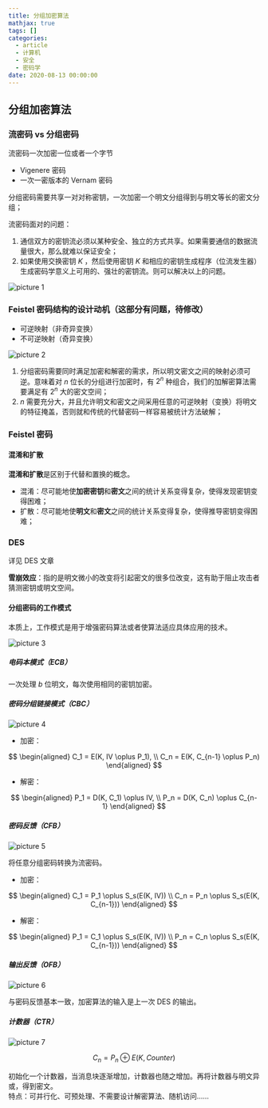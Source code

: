 ```yaml
---
title: 分组加密算法
mathjax: true
tags: []
categories:
  - article
  - 计算机
  - 安全
  - 密码学
date: 2020-08-13 00:00:00
---
```


## 分组加密算法

### 流密码 vs 分组密码

流密码一次加密一位或者一个字节

- Vigenere 密码
- 一次一密版本的 Vernam 密码

分组密码需要共享一对对称密钥，一次加密一个明文分组得到与明文等长的密文分组；

流密码面对的问题：

1. 通信双方的密钥流必须以某种安全、独立的方式共享。如果需要通信的数据流量很大，那么就难以保证安全；
2. 如果使用交换密钥 $K$ ，然后使用密钥 $K$ 和相应的密钥生成程序（位流发生器）生成密码学意义上可用的、强壮的密钥流。则可以解决以上的问题。

![picture 1](../../../assets/%E5%AF%86%E7%A0%81%E5%AD%A6/%E5%88%86%E7%BB%84%E5%8A%A0%E5%AF%86%E7%AE%97%E6%B3%95/036382b949364f0824f3f7c68cf965afc1294366e52330d797d978726cf733c7.png)

### Feistel 密码结构的设计动机（这部分有问题，待修改）

- 可逆映射（非奇异变换）
- 不可逆映射（奇异变换）

![picture 2](../../../assets/%E5%AF%86%E7%A0%81%E5%AD%A6/%E5%88%86%E7%BB%84%E5%8A%A0%E5%AF%86%E7%AE%97%E6%B3%95/4e78d1abddb969ca5bfe7c7365249237a78641cce2988efd5152b0b86f79b2ab.png)

1. 分组密码需要同时满足加密和解密的需求，所以明文密文之间的映射必须可逆。意味着对 $n$ 位长的分组进行加密时，有 $2^n$ 种组合，我们的加解密算法需要满足有 $2^n$ 大的密文空间；
2. $n$ 需要充分大，并且允许明文和密文之间采用任意的可逆映射（变换）将明文的特征掩盖，否则就和传统的代替密码一样容易被统计方法破解；

### Feistel 密码

#### 混淆和扩散

**混淆和扩散**是区别于代替和置换的概念。

- 混淆：尽可能地使**加密密钥**和**密文**之间的统计关系变得复杂，使得发现密钥变得困难；
- 扩散：尽可能地使**明文**和**密文**之间的统计关系变得复杂，使得推导密钥变得困难；

### DES

详见 DES 文章

**雪崩效应**：指的是明文微小的改变将引起密文的很多位改变，这有助于阻止攻击者猜测密钥或明文空间。

#### 分组密码的工作模式

本质上，工作模式是用于增强密码算法或者使算法适应具体应用的技术。

![picture 3](../../../assets/%E5%AF%86%E7%A0%81%E5%AD%A6/%E5%88%86%E7%BB%84%E5%8A%A0%E5%AF%86%E7%AE%97%E6%B3%95/178bd56118772b27f86d5cee0324e66b79b39ce3401448fd2437ab134647c702.png)

##### 电码本模式（ECB）

一次处理 $b$ 位明文，每次使用相同的密钥加密。

##### 密码分组链接模式（CBC）

![picture 4](../../../assets/%E5%AF%86%E7%A0%81%E5%AD%A6/%E5%88%86%E7%BB%84%E5%8A%A0%E5%AF%86%E7%AE%97%E6%B3%95/9313408d961e580d27babee2662e7734f9741299777b826a519e918e69848ce3.png)

- 加密：

$$
\begin{aligned}
  C_1 = E(K, IV \oplus P_1), \\
  C_n = E(K, C_{n-1} \oplus P_n)
\end{aligned}
$$

- 解密：

$$
\begin{aligned}
  P_1 = D(K, C_1) \oplus IV, \\
  P_n = D(K, C_n) \oplus C_{n-1}
\end{aligned}
$$

##### 密码反馈（CFB）

![picture 5](../../../assets/%E5%AF%86%E7%A0%81%E5%AD%A6/%E5%88%86%E7%BB%84%E5%8A%A0%E5%AF%86%E7%AE%97%E6%B3%95/c34f970546d0a35e888ab372355f4a3eba444aa1f67c4e20859d65f7ce813f99.png)

将任意分组密码转换为流密码。

- 加密：

$$
\begin{aligned}
  C_1 = P_1 \oplus S_s(E(K, IV)) \\
  C_n = P_n \oplus S_s(E(K, C_{n-1}))
\end{aligned}
$$

- 解密：

$$
\begin{aligned}
  P_1 = C_1 \oplus S_s(E(K, IV)) \\
  P_n = C_n \oplus S_s(E(K, C_{n-1}))
\end{aligned}
$$

##### 输出反馈（OFB）

![picture 6](../../../assets/%E5%AF%86%E7%A0%81%E5%AD%A6/%E5%88%86%E7%BB%84%E5%8A%A0%E5%AF%86%E7%AE%97%E6%B3%95/40c78462af6bb5ffee41242f90baecc8f44aafc70223d2175a47fccdf0ffab45.png)

与密码反馈基本一致，加密算法的输入是上一次 DES 的输出。

##### 计数器（CTR）

![picture 7](../../../assets/%E5%AF%86%E7%A0%81%E5%AD%A6/%E5%88%86%E7%BB%84%E5%8A%A0%E5%AF%86%E7%AE%97%E6%B3%95/93ded51d206c0878a22e0233719370d93c8d86e5c4342b7e5477195a76d0815d.png)

$$C_n = P_n \oplus E(K, Counter)$$

初始化一个计数器，当消息块逐渐增加，计数器也随之增加。再将计数器与明文异或，得到密文。  
特点：可并行化、可预处理、不需要设计解密算法、随机访问……
